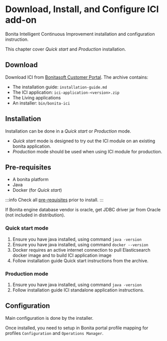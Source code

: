 # Download, Install, and Configure ICI add-on

Bonita Intelligent Continuous Improvement installation and configuration instruction. 

This chapter cover *Quick start* and *Production* installation.

## Download

Download ICI from [Bonitasoft Customer Portal](https://customer.bonitasoft.com/).
The archive contains:
* The installation guide: `installation-guide.md`
* The ICI application: `ici-application-<version>.zip`
* The Living applications
* An installer: `bin/bonita-ici`

## Installation

Installation can be done in a *Quick start* or *Production* mode. 
 
* *Quick start* mode is designed to try out the ICI module on an existing bonita application.
* *Production* mode should be used when using ICI module for production.

## Pre-requisites

* A bonita platform
* Java
* Docker (for *Quick start*)

:::info
Check all [pre-requisites](./prerequisites.md) prior to install.
:::

If Bonita engine database vendor is oracle, get JDBC driver jar from Oracle (not included in distribution).

### Quick start mode

1. Ensure you have java installed, using command `java -version`
2. Ensure you have java installed, using command `docker --version`
3. Docker requires an active internet connection to pull Elasticsearch docker image and to build ICI application image
4. Follow installation guide Quick start instructions from the archive.

### Production mode

1. Ensure you have java installed, using command `java -version`
2. Follow installation guide ICI standalone application instructions.

## Configuration

Main configuration is done by the installer. 

Once installed, you need to setup in Bonita portal profile mapping for 
profiles `Configuration` and `Operations Manager`.
 


